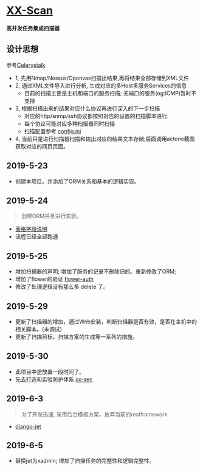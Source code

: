 # [XX-Scan](https://github.com/xx-scan/xx-scan)

**高并发任务集成扫描器**

## 设计思想

参考[Celerystalk](https://github.com/sethsec/celerystalk)

- 1, 先用Nmap/Nessus/Openvas扫描出结果,再将结果全部存储到XML文件
- 2, 通过XML文件导入进行分析, 生成对应的多Host多服务Services的信息
  - 目前的扫描主要是主机和端口的服务扫描; 无端口的服务(eg:ICMP)暂时不支持
- 3, 根据扫描出来的结果对应什么协议再进行深入的下一步扫描
  - 对应的http/snmp/ssh协议都按照对应的设置的扫描脚本进行.
  - 每个协议可能对应多种扫描器同时扫描
  - 扫描配置参考 [config.ini](./apps/scan/config.ini)
- 4, 当前只是进行扫描器扫描和输出对应的结果文本存储;后面调用actone截图获取对应的网页页面。


## 2019-5-23 
- 创建本项目。并添加了ORM关系和基本的逻辑实现。

## 2019-5-24
> 创建ORM并且进行实验。
- [表格字段说明](./apps/scan/readme.md)
- 流程已经全部跑通

## 2019-5-25
- 增加扫描器的声明; 增加了服务的记录不删除旧的。重新修改了ORM;
- 增加了flower的验证 [flower-auth](https://flower.readthedocs.io/en/latest/auth.html#http-basic-authentication)
- 修改了处理逻辑没有那么多 delete 了。

## 2019-5-29
- 更新了扫描器的增加，通过Web安装，判断扫描器是否有效，是否在主机中的相关脚本。(未调试)
- 更新了扫描目标，扫描方案的生成等一系列的措施。


## 2019-5-30
- 此项目中途放置一段时间了。
- 先去打造和实验防护体系 [xx-sec](https://github.com/xx-sec/xx-sec)

## 2019-6-3
> 为了开发迅速, 采用后台模板方案，放弃当前的restframework 
- [django-jet](https://www.cnblogs.com/luofeel/p/8670030.html)

## 2019-6-5
- 替换jet为xadmin; 增加了扫描任务的完整性和逻辑完整性。
